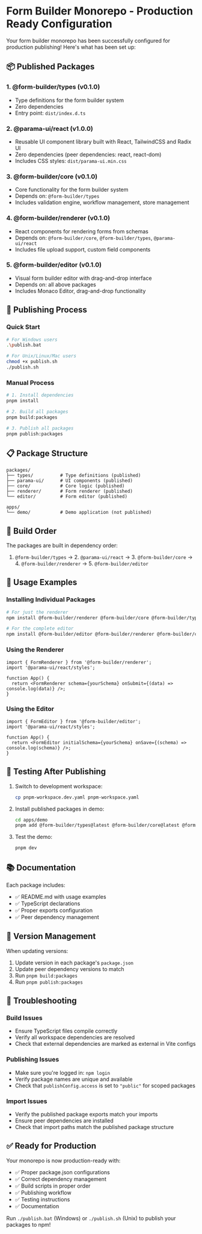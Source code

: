 # Form Builder Monorepo - Production Ready Configuration

Your form builder monorepo has been successfully configured for production publishing! Here's what has been set up:

## 📦 Published Packages

### 1. **@form-builder/types** (v0.1.0)

- Type definitions for the form builder system
- Zero dependencies
- Entry point: `dist/index.d.ts`

### 2. **@parama-ui/react** (v1.0.0)

- Reusable UI component library built with React, TailwindCSS and Radix UI
- Zero dependencies (peer dependencies: react, react-dom)
- Includes CSS styles: `dist/parama-ui.min.css`

### 3. **@form-builder/core** (v0.1.0)

- Core functionality for the form builder system
- Depends on: `@form-builder/types`
- Includes validation engine, workflow management, store management

### 4. **@form-builder/renderer** (v0.1.0)

- React components for rendering forms from schemas
- Depends on: `@form-builder/core`, `@form-builder/types`, `@parama-ui/react`
- Includes file upload support, custom field components

### 5. **@form-builder/editor** (v0.1.0)

- Visual form builder editor with drag-and-drop interface
- Depends on: all above packages
- Includes Monaco Editor, drag-and-drop functionality

## 🚀 Publishing Process

### Quick Start

```bash
# For Windows users
.\publish.bat

# For Unix/Linux/Mac users
chmod +x publish.sh
./publish.sh
```

### Manual Process

```bash
# 1. Install dependencies
pnpm install

# 2. Build all packages
pnpm build:packages

# 3. Publish all packages
pnpm publish:packages
```

## 📋 Package Structure

```
packages/
├── types/          # Type definitions (published)
├── parama-ui/      # UI components (published)
├── core/           # Core logic (published)
├── renderer/       # Form renderer (published)
└── editor/         # Form editor (published)

apps/
└── demo/           # Demo application (not published)
```

## 🔧 Build Order

The packages are built in dependency order:

1. `@form-builder/types` → 2. `@parama-ui/react` → 3. `@form-builder/core` → 4. `@form-builder/renderer` → 5. `@form-builder/editor`

## 📝 Usage Examples

### Installing Individual Packages

```bash
# For just the renderer
npm install @form-builder/renderer @form-builder/core @form-builder/types @parama-ui/react

# For the complete editor
npm install @form-builder/editor @form-builder/renderer @form-builder/core @form-builder/types @parama-ui/react
```

### Using the Renderer

```tsx
import { FormRenderer } from '@form-builder/renderer';
import '@parama-ui/react/styles';

function App() {
  return <FormRenderer schema={yourSchema} onSubmit={(data) => console.log(data)} />;
}
```

### Using the Editor

```tsx
import { FormEditor } from '@form-builder/editor';
import '@parama-ui/react/styles';

function App() {
  return <FormEditor initialSchema={yourSchema} onSave={(schema) => console.log(schema)} />;
}
```

## 🧪 Testing After Publishing

1. Switch to development workspace:

   ```bash
   cp pnpm-workspace.dev.yaml pnpm-workspace.yaml
   ```

2. Install published packages in demo:

   ```bash
   cd apps/demo
   pnpm add @form-builder/types@latest @form-builder/core@latest @form-builder/renderer@latest @form-builder/editor@latest @parama-ui/react@latest
   ```

3. Test the demo:
   ```bash
   pnpm dev
   ```

## 📚 Documentation

Each package includes:

- ✅ README.md with usage examples
- ✅ TypeScript declarations
- ✅ Proper exports configuration
- ✅ Peer dependency management

## 🔄 Version Management

When updating versions:

1. Update version in each package's `package.json`
2. Update peer dependency versions to match
3. Run `pnpm build:packages`
4. Run `pnpm publish:packages`

## 🐛 Troubleshooting

### Build Issues

- Ensure TypeScript files compile correctly
- Verify all workspace dependencies are resolved
- Check that external dependencies are marked as external in Vite configs

### Publishing Issues

- Make sure you're logged in: `npm login`
- Verify package names are unique and available
- Check that `publishConfig.access` is set to `"public"` for scoped packages

### Import Issues

- Verify the published package exports match your imports
- Ensure peer dependencies are installed
- Check that import paths match the published package structure

## ✅ Ready for Production

Your monorepo is now production-ready with:

- ✅ Proper package.json configurations
- ✅ Correct dependency management
- ✅ Build scripts in proper order
- ✅ Publishing workflow
- ✅ Testing instructions
- ✅ Documentation

Run `./publish.bat` (Windows) or `./publish.sh` (Unix) to publish your packages to npm!
